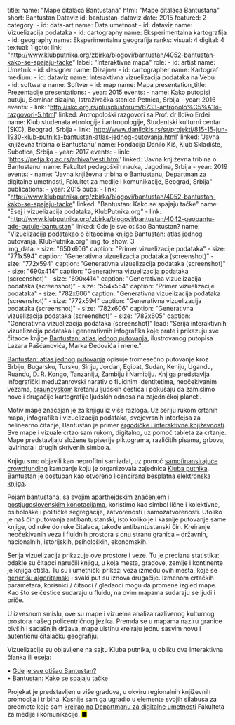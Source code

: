 title: 
    name: "Mape čitalaca Bantustana"
    html: "Mape čitalaca Bantustana"
    short: Bantustan Dataviz
id: bantustan-dataviz
date: 2015
featured: 2
category:
    - id: data-art
      name: Data umetnost
    - id: dataviz
      name: Vizuelizacija podataka
    - id: cartography
      name: Eksperimentalna kartografija
    - id: geography
      name: Eksperimentalna geografija
ranks:
    visual: 4
    digital: 4
    textual: 1
goto:
    link: "http://www.klubputnika.org/zbirka/blogovi/bantustan/4052-bantustan-kako-se-spajaju-tacke"
    label: "Interaktivna mapa"
role:
    - id: artist
      name: Umetnik
    - id: designer
      name: Dizajner
    - id: cartographer
      name: Kartograf
medium:
    - id: dataviz
      name: Interaktivna vizuelizacija podataka na Vebu  
    - id: software
      name: Softver
    - id: map
      name: Mapa
presentation_title: Prezentacije
presentations:
    - year: 2015
      events:
        - name: <span class='italic-style'>Kako putopisi putuju</span>, Seminar dizajna, Istraživačka stanica Petnica, Srbija
    - year: 2016
      events:
        - link: 'http://skc.org.rs/plusplusforum/6733-antropolo%C5%A1ki-razgovori-5.html'
          linked: Antropološki razgovori sa Prof. dr Ildiko Erdei 
          name: Klub studenata etnologije i antropologije, Studentski kulturni centar (SKC), Beograd, Srbija
        - link: 'http://www.danilokis.rs/sr/projekti/815-15-jun-1930-klub-putnika-bantustan-atlas-jednog-putovanja.html'
          linked: 'Javna književna tribina o Bantustanu'
          name: Fondacija Danilo Kiš, Klub Skladište, Subotica, Srbija
    - year: 2017
      events:
        - link: 'https://pefja.kg.ac.rs/arhiva/vesti.html'
          linked: 'Javna književna tribina o Bantustanu'
          name: Fakultet pedagoških nauka, Jagodina, Srbija
    - year: 2019
      events:
        - name: "<span class='italic-style'>Javna književna tribina o Bantustanu</span>, Departman za digitalne umetnosti, Fakultet za medije i komunikacije, Beograd, Srbija"
publications:
    - year: 2015
      pubs:
        - link: "http://www.klubputnika.org/zbirka/blogovi/bantustan/4052-bantustan-kako-se-spajaju-tacke" 
          linked: "Bantustan: Kako se spajaju tačke"
          name: "Esej i vizuelizacija podataka, KlubPutnika.org"
        - link: "http://www.klubputnika.org/zbirka/blogovi/bantustan/4042-geobantu-gde-putuje-bantustan" 
          linked: Gde je sve otišao Bantustan?
          name: "Vizuelizacija podatakao o čitaocima knjige <span class='italic-style'>Bantustan: atlas jednog putovanja</span>, KlubPutnika.org"
img_to_show: 3       
img_data:
    - size: "650x606"
      caption: "Primer vizuelizacije podataka"
    - size: "771x594"
      caption: "Generativna vizuelizacija podataka (screenshot)"
    - size: "772x594"
      caption: "Generativna vizuelizacija podataka (screenshot)"
    - size: "690x414"
      caption: "Generativna vizuelizacija podataka (screenshot)"
    - size: "690x414"
      caption: "Generativna vizuelizacija podataka (screenshot)"
    - size: "554x554"
      caption: "Primer vizuelizacije podataka"
    - size: "782x606"
      caption: "Generativna vizuelizacija podataka (screenshot)"
    - size: "772x594"
      caption: "Generativna vizuelizacija podataka (screenshot)"
    - size: "782x606"
      caption: "Generativna vizuelizacija podataka (screenshot)"
    - size: "782x605"
      caption: "Generativna vizuelizacija podataka (screenshot)"
lead: "Serija interaktivnih vizuelizacija podataka i generativnih infografika koje prate i prikazuju sve čitaoce knjige <a href='/rad/projekti/bantustan-book'><span class='italic-style'>Bantustan: atlas jednog putovanja</span></a>, ilustrovanog putopisa Lazara Pašćanovića, Marka Đedovića i mene."

<a href='/rad/projekti/bantustan-book'><span class='italic-style'>Bantustan: atlas jednog putovanja</span></a> opisuje tromesečno putovanje kroz Srbiju, Bugarsku, Tursku, Siriju, Jordan, Egipat, Sudan, Keniju, Ugandu, Ruandu, D. R. Kongo, Tanzaniju, Zambiju i Namibiju. Knjiga predstavlja infografički međužanrovski narativ o fluidnim identitetima, neočekivanim vezama, <a href='/rad/projekti/kp-identity'>braunovskom</a> kretanju ljudskih čestica i pokušaju da zamislimo nove i drugačije kartografije ljudskih odnosa na zajedničkoj planeti.

Motiv mape značajan je za knjigu iz više razloga. Uz seriju rukom crtanih mapa, infografika i vizuelizacija podataka, svojevrsnih interfejsa za nelinearno čitanje, Bantustan je primer <a href='https://www.articleworld.org/index.php/Ergodic_literature' target='_blank'>ergodičke i interaktivne književnosti</a>. Sve mape i vizuale crtao sam rukom, digitalno, uz pomoć tableta za crtanje. Mape predstavljaju složene tapiserije piktograma, različitih pisama, grbova, lavirinata i drugih skrivenih simbola.

Knjigu smo objavili kao neprofitni samizdat, uz pomoć <a href='https://en.wikipedia.org/wiki/Crowdfunding' target='_blank'>samofinansirajuće <span class='italic-style'>crowdfunding</span></a> kampanje koju je organizovala zajednica <a href='http://www.klubputnika.org/o-klub-putnika' target='_blank'>Kluba putnika</a>. <span class='italic-style'>Bantustan</span> je dostupan kao <a href='http://www.klubputnika.org/tmp/Bantustan.pdf' target='_blank'>otvoreno licencirana besplatna elektronska knjiga</a>.

Pojam <span class='italic-style'>bantustana</span>, sa svojim <a href='https://en.wikipedia.org/wiki/Bantustan' target='_blank'>aparthejdskim značenjem</a> i <a href='http://monumenttotransformation.org/atlas-of-transformation/html/b/balkans/social-change-in-the-balkans-rastko-mocnik.html' target='_blank'>postjugoslovenskim konotacijama</a>, koristimo kao simbol lične i kolektivne, psihološke i političke segregacije, zatvorenosti i samozatvorenosti. Utoliko je naš čin putovanja <span class='italic-style'>antibantustanski</span>, isto koliko je i kasnije putovanje same knjige, od ruke do ruke čitalaca, takođe <span class='italic-style'>antibantustanski</span> čin. Kreiranje neočekivanih veza i fluidnih prostora s onu stranu granica – državnih, nacionalnih, istorijskih, psiholoških, ekonomskih.
 
 Serija vizuelizacija prikazuje ove prostore i veze. Tu je precizna statistika: odakle su čitaoci naručili knjigu, u koja mesta, gradove, zemlje i kontinente je knjiga otišla. Tu su i umetnički prikazi veza između ovih mesta, koje se <a href='https://en.wikipedia.org/wiki/Algorithmic_art' target='_blank'>generišu algoritamski</a> i svaki put su iznova drugačije. Izmenom crtačkih parametara, korisnici / čitaoci / gledaoci mogu da promene izgled mape. Kao što se čestice sudaraju u fluidu, na ovim mapama sudaraju se ljudi i priče. 
 
 U izvesnom smislu, ove su mape i vizuelna analiza razlivenog kulturnog prostora našeg policentričnog jezika. Premda se u mapama naziru granice bivših i sadašnjih država, mape uistinu kreiraju jednu sasvim novu i autentičnu čitalačku geografiju.
 
 Vizuelizacije su objavljene na sajtu Kluba putnika, u obliku dva interaktivna članka ili eseja:
 
<span class='bullet-padding'>•</span> <a href='http://www.klubputnika.org/zbirka/blogovi/bantustan/4042-geobantu-gde-putuje-bantustan' target='_blank'><span class='italic-style'>Gde je sve otišao Bantustan?</span></a><br>
<span class='bullet-padding'>•</span> <a href='http://www.klubputnika.org/zbirka/blogovi/bantustan/4052-bantustan-kako-se-spajaju-tacke' target='_blank'><span class='italic-style'>Bantustan: Kako se spajaju tačke</span></a><br>

Projekat je predstavljen u više gradova, u okviru regionalnih književnih promocija i tribina. Kasnije sam ga ugradio u elemente svojih silabusa za predmete koje sam <a href='/rad/edukacija#academic'>kreirao na Departmanu za digitalne umetnosti</a> Fakulteta za medije i komunikacije. <mark>&#9632;</mark>
